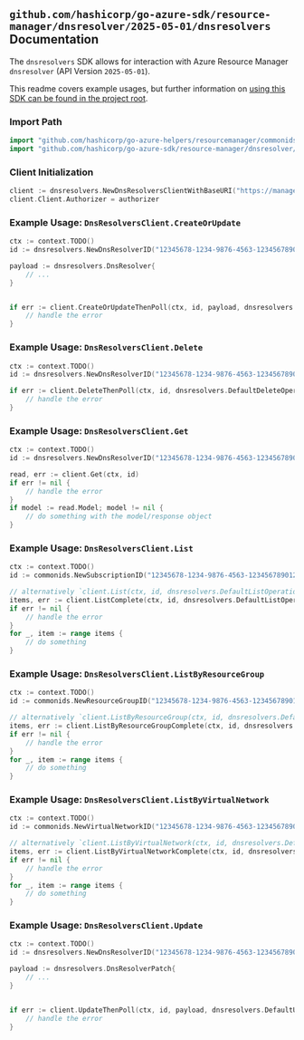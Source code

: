 
## `github.com/hashicorp/go-azure-sdk/resource-manager/dnsresolver/2025-05-01/dnsresolvers` Documentation

The `dnsresolvers` SDK allows for interaction with Azure Resource Manager `dnsresolver` (API Version `2025-05-01`).

This readme covers example usages, but further information on [using this SDK can be found in the project root](https://github.com/hashicorp/go-azure-sdk/tree/main/docs).

### Import Path

```go
import "github.com/hashicorp/go-azure-helpers/resourcemanager/commonids"
import "github.com/hashicorp/go-azure-sdk/resource-manager/dnsresolver/2025-05-01/dnsresolvers"
```


### Client Initialization

```go
client := dnsresolvers.NewDnsResolversClientWithBaseURI("https://management.azure.com")
client.Client.Authorizer = authorizer
```


### Example Usage: `DnsResolversClient.CreateOrUpdate`

```go
ctx := context.TODO()
id := dnsresolvers.NewDnsResolverID("12345678-1234-9876-4563-123456789012", "example-resource-group", "dnsResolverName")

payload := dnsresolvers.DnsResolver{
	// ...
}


if err := client.CreateOrUpdateThenPoll(ctx, id, payload, dnsresolvers.DefaultCreateOrUpdateOperationOptions()); err != nil {
	// handle the error
}
```


### Example Usage: `DnsResolversClient.Delete`

```go
ctx := context.TODO()
id := dnsresolvers.NewDnsResolverID("12345678-1234-9876-4563-123456789012", "example-resource-group", "dnsResolverName")

if err := client.DeleteThenPoll(ctx, id, dnsresolvers.DefaultDeleteOperationOptions()); err != nil {
	// handle the error
}
```


### Example Usage: `DnsResolversClient.Get`

```go
ctx := context.TODO()
id := dnsresolvers.NewDnsResolverID("12345678-1234-9876-4563-123456789012", "example-resource-group", "dnsResolverName")

read, err := client.Get(ctx, id)
if err != nil {
	// handle the error
}
if model := read.Model; model != nil {
	// do something with the model/response object
}
```


### Example Usage: `DnsResolversClient.List`

```go
ctx := context.TODO()
id := commonids.NewSubscriptionID("12345678-1234-9876-4563-123456789012")

// alternatively `client.List(ctx, id, dnsresolvers.DefaultListOperationOptions())` can be used to do batched pagination
items, err := client.ListComplete(ctx, id, dnsresolvers.DefaultListOperationOptions())
if err != nil {
	// handle the error
}
for _, item := range items {
	// do something
}
```


### Example Usage: `DnsResolversClient.ListByResourceGroup`

```go
ctx := context.TODO()
id := commonids.NewResourceGroupID("12345678-1234-9876-4563-123456789012", "example-resource-group")

// alternatively `client.ListByResourceGroup(ctx, id, dnsresolvers.DefaultListByResourceGroupOperationOptions())` can be used to do batched pagination
items, err := client.ListByResourceGroupComplete(ctx, id, dnsresolvers.DefaultListByResourceGroupOperationOptions())
if err != nil {
	// handle the error
}
for _, item := range items {
	// do something
}
```


### Example Usage: `DnsResolversClient.ListByVirtualNetwork`

```go
ctx := context.TODO()
id := commonids.NewVirtualNetworkID("12345678-1234-9876-4563-123456789012", "example-resource-group", "virtualNetworkName")

// alternatively `client.ListByVirtualNetwork(ctx, id, dnsresolvers.DefaultListByVirtualNetworkOperationOptions())` can be used to do batched pagination
items, err := client.ListByVirtualNetworkComplete(ctx, id, dnsresolvers.DefaultListByVirtualNetworkOperationOptions())
if err != nil {
	// handle the error
}
for _, item := range items {
	// do something
}
```


### Example Usage: `DnsResolversClient.Update`

```go
ctx := context.TODO()
id := dnsresolvers.NewDnsResolverID("12345678-1234-9876-4563-123456789012", "example-resource-group", "dnsResolverName")

payload := dnsresolvers.DnsResolverPatch{
	// ...
}


if err := client.UpdateThenPoll(ctx, id, payload, dnsresolvers.DefaultUpdateOperationOptions()); err != nil {
	// handle the error
}
```

